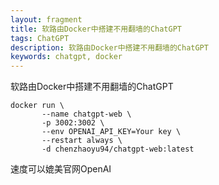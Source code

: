 ```yaml
---
layout: fragment
title: 软路由Docker中搭建不用翻墙的ChatGPT
tags: ChatGPT
description: 软路由Docker中搭建不用翻墙的ChatGPT
keywords: chatgpt, docker
---
```


软路由Docker中搭建不用翻墙的ChatGPT

```
docker run \
       --name chatgpt-web \
       -p 3002:3002 \
       --env OPENAI_API_KEY=Your key \
       --restart always \
       -d chenzhaoyu94/chatgpt-web:latest
```

速度可以媲美官网OpenAI
